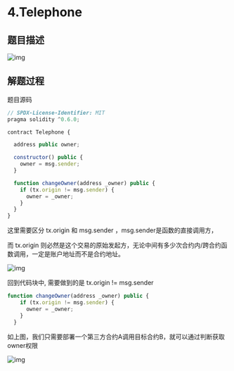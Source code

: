 # 4.Telephone

## 题目描述

![img](/assets/PeiQi-Wiki/img/1645054982773-847f6b95-e86c-4f6f-94f6-81a374200aec.png)

## 解题过程

题目源码

```javascript
// SPDX-License-Identifier: MIT
pragma solidity ^0.6.0;

contract Telephone {

  address public owner;

  constructor() public {
    owner = msg.sender;
  }

  function changeOwner(address _owner) public {
    if (tx.origin != msg.sender) {
      owner = _owner;
    }
  }
}
```

这里需要区分  tx.origin 和 msg.sender ，msg.sender是函数的直接调用方，

而 tx.origin 则必然是这个交易的原始发起方，无论中间有多少次合约内/跨合约函数调用，一定是账户地址而不是合约地址。

![img](/assets/PeiQi-Wiki/img/1645055928344-cee18fe6-7358-46bc-905d-b1bee7217544.png)

回到代码块中, 需要做到的是 tx.origin != msg.sender

```javascript
function changeOwner(address _owner) public {
    if (tx.origin != msg.sender) {
      owner = _owner;
    }
  }
```

如上图，我们只需要部署一个第三方合约A调用目标合约B，就可以通过判断获取 owner权限

![img](/assets/PeiQi-Wiki/img/1645094230982-bc21da12-33e6-4223-8e3a-5b6ad380e5aa.png)